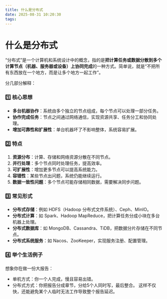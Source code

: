```yaml
---
title: 什么是分布式
date: 2025-08-31 10:20:30
tags:
---
```



# 什么是分布式
“分布式”是一个计算机和系统设计中的概念，指的是**把计算任务或数据分散到多个计算节点（机器、服务器或设备）上协同完成**的一种方式。简单说，就是“不把所有东西放在一个地方，而是让多个地方一起工作”。


分几部分解释：



### 1️⃣ 核心思想


- **多台机器协作**：系统由多个独立的节点组成，每个节点可以处理一部分任务。
- **协作完成任务**：节点之间通过网络通信，实现资源共享、任务分工和协同处理。
- **增加可靠性和扩展性**：单台机器坏了不影响整体，系统容易扩展。


### 2️⃣ 特点


1. **资源分布**：计算、存储和网络资源分散在不同节点。
2. **并行处理**：多个节点同时处理任务，提高效率。
3. **可扩展性**：增加更多节点可以提高系统能力。
4. **容错性**：某些节点出问题，系统仍能继续运行。
5. **数据一致性问题**：多个节点可能存储相同数据，需要解决同步问题。


### 3️⃣ 常见形式


- **分布式存储**：例如 HDFS（Hadoop 分布式文件系统）、Ceph、MinIO。
- **分布式计算**：如 Spark、Hadoop MapReduce，把计算任务分成小块在多台机器上处理。
- **分布式数据库**：如 MongoDB、Cassandra、TiDB，把数据分片存储在不同节点。
- **分布式系统服务**：如 Nacos、ZooKeeper，实现服务注册、配置管理。


### 4️⃣ 举个生活例子


想象你在做一份大报告：


- 单机方式：你一个人完成，慢且容易出错。
- 分布式方式：你把报告分成章节，分给5个人同时写，最后整合。
这样不仅快，还能避免某个人临时无法工作导致整个报告延迟。